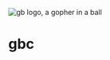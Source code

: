 ![gb logo, a gopher in a ball](https://src.tty.cat/supakeen/gb/raw/branch/master/doc/_static/logo-doc.png)

# gbc
